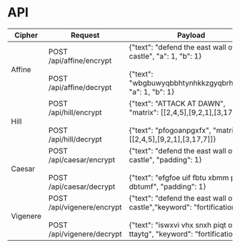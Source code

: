 # API
Cipher | Request | Payload
------ | ------------ | -------
Affine | POST /api/affine/encrypt<br><br>POST /api/affine/decrypt | {"text": "defend the east wall of the castle", "a": 1, "b": 1}<br><br>{"text": "wbgbuwyqbbhtynhkkzgyqbrhtykb", "a": 1, "b": 1}
Hill | POST /api/hill/encrypt<br><br>POST /api/hill/decrypt | {"text": "ATTACK AT DAWN", "matrix": [[2,4,5],[9,2,1],[3,17,7]]}<br><br>{"text": "pfogoanpgxfx", "matrix": [[2,4,5],[9,2,1],[3,17,7]]}
Caesar | POST /api/caesar/encrypt<br><br>POST /api/caesar/decrypt | {"text": "defend the east wall of the castle", "padding": 1}<br><br>{"text": "efgfoe uif fbtu xbmm pg uif dbtumf", "padding": 1}
Vigenere | POST /api/vigenere/encrypt<br><br>POST /api/vigenere/decrypt | {"text": "defend the east wall of the castle","keyword": "fortification"}<br><br>{"text": "iswxvi vhx snxh piqt oy huj ttaytg", "keyword": "fortification"}
